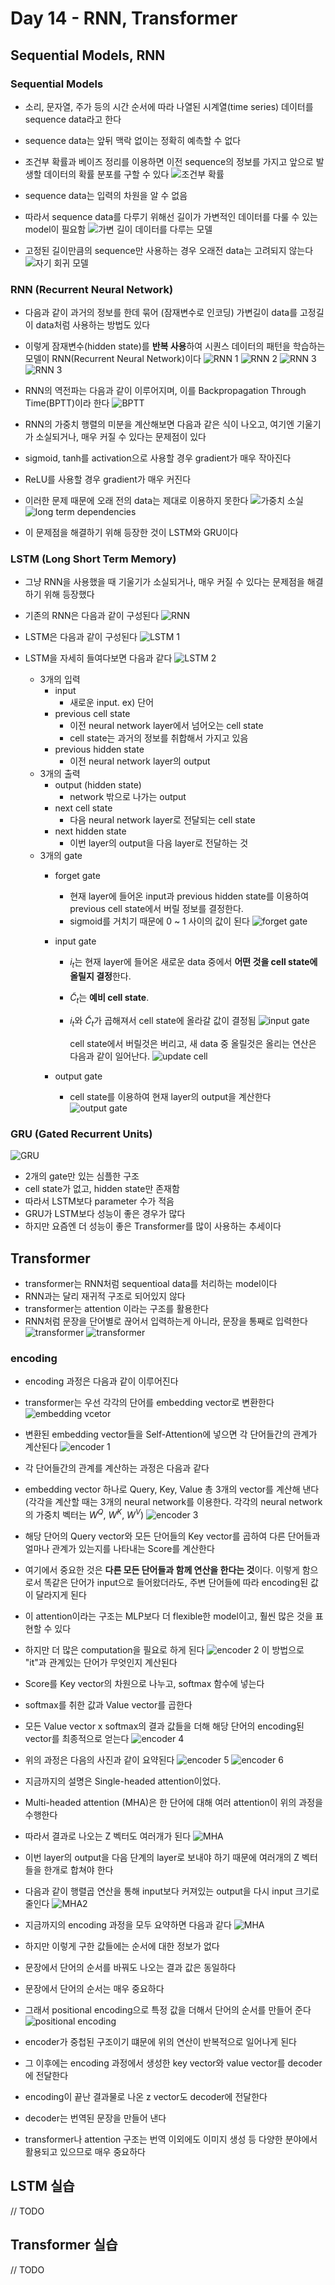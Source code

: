 # Day 14 - RNN, Transformer

## Sequential Models, RNN

### Sequential Models

* 소리, 문자열, 주가 등의 시간 순서에 따라 나열된 시계열(time series) 데이터를 sequence data라고 한다
* sequence data는 앞뒤 맥락 없이는 정확히 예측할 수 없다
* 조건부 확률과 베이즈 정리를 이용하면 이전 sequence의 정보를 가지고 앞으로 발생할 데이터의 확률 분포를 구할 수 있다
  ![조건부 확률](./img/조건부확률sequence.png)

* sequence data는 입력의 차원을 알 수 없음
* 따라서 sequence data를 다루기 위해선 길이가 가변적인 데이터를 다룰 수 있는 model이 필요함
  ![가변 길이 데이터를 다루는 모델](./img/가변길이.png)
* 고정된 길이만큼의 sequence만 사용하는 경우 오래전 data는 고려되지 않는다
  ![자기 회귀 모델](./img/자기회귀모델.png)

### RNN (Recurrent Neural Network)

* 다음과 같이 과거의 정보를 한데 묶어 (잠재변수로 인코딩) 가변길이 data를 고정길이 data처럼 사용하는 방법도 있다
* 이렇게 잠재변수(hidden state)를 **반복 사용**하여 시퀀스 데이터의 패턴을 학습하는 모델이 RNN(Recurrent Neural Network)이다
  ![RNN 1](./img/RNN1.png)
  ![RNN 2](./img/RNN2.png)
  ![RNN 3](./img/RNN3.png)
  ![RNN 3](./img/RNN4.png)

* RNN의 역전파는 다음과 같이 이루어지며, 이를 Backpropagation Through Time(BPTT)이라 한다
  ![BPTT](./img/BPTT.png)
* RNN의 가중치 행렬의 미분을 계산해보면 다음과 같은 식이 나오고, 여기엔 기울기가 소실되거나, 매우 커질 수 있다는 문제점이 있다
* sigmoid, tanh를 activation으로 사용할 경우 gradient가 매우 작아진다
* ReLU를 사용할 경우 gradient가 매우 커진다
* 이러한 문제 때문에 오래 전의 data는 제대로 이용하지 못한다
  ![가중치 소실](./img/가중치소실.png)
  ![long term dependencies](./img/longTermDependencies.png)
* 이 문제점을 해결하기 위해 등장한 것이 LSTM와 GRU이다

### LSTM (Long Short Term Memory)

* 그냥 RNN을 사용했을 때 기울기가 소실되거나, 매우 커질 수 있다는 문제점을 해결하기 위해 등장했다
* 기존의 RNN은 다음과 같이 구성된다
  ![RNN](./img/RNN5.png)
* LSTM은 다음과 같이 구성된다
  ![LSTM 1](./img/LSTM1.png)

* LSTM을 자세히 들여다보면 다음과 같다
  ![LSTM 2](./img/LSTM2.png)
  * 3개의 입력
    * input
      * 새로운 input. ex) 단어
    * previous cell state
      * 이전 neural network layer에서 넘어오는 cell state
      * cell state는 과거의 정보를 취합해서 가지고 있음
    * previous hidden state
      * 이전 neural network layer의 output
  * 3개의 출력
    * output (hidden state)
      * network 밖으로 나가는 output
    * next cell state
      * 다음 neural network layer로 전달되는 cell state
    * next hidden state
      * 이번 layer의 output을 다음 layer로 전달하는 것
  * 3개의 gate
    * forget gate
      * 현재 layer에 들어온 input과 previous hidden state를 이용하여 previous cell state에서 버릴 정보를 결정한다.
      * sigmoid를 거치기 때문에 0 ~ 1 사이의 값이 된다
      ![forget gate](./img/forgetGate.png)
  
    * input gate
      * $i_t$는 현재 layer에 들어온 새로운 data 중에서 **어떤 것을 cell state에 올릴지 결정**한다. 
      * $\tilde{C}_t$는 **예비 cell state**. 
      * $i_t$와 $\tilde{C}_t$가 곱해져서 cell state에 올라갈 값이 결정됨
      ![input gate](./img/InputGate.png)

        cell state에서 버릴것은 버리고, 새 data 중 올릴것은 올리는 연산은 다음과 같이 일어난다.
    ![update cell](./img/updateCell.png)

    * output gate
      * cell state를 이용하여 현재 layer의 output을 계산한다
      ![output gate](./img/outputGate.png)

### GRU (Gated Recurrent Units)

![GRU](./img/GRU.png)

* 2개의 gate만 있는 심플한 구조
* cell state가 없고, hidden state만 존재함
* 따라서 LSTM보다 parameter 수가 적음
* GRU가 LSTM보다 성능이 좋은 경우가 많다
* 하지만 요즘엔 더 성능이 좋은 Transformer를 많이 사용하는 추세이다

## Transformer

* transformer는 RNN처럼 sequentioal data를 처리하는 model이다
* RNN과는 달리 재귀적 구조로 되어있지 않다
* transformer는 attention 이라는 구조를 활용한다
* RNN처럼 문장을 단어별로 끊어서 입력하는게 아니라, 문장을 통째로 입력한다
  ![transformer](./img/transformer1.png)
  ![transformer](./img/transformer2.png)

### encoding
* encoding 과정은 다음과 같이 이루어진다
* transformer는 우선 각각의 단어를 embedding vector로 변환한다
  ![embedding vcetor](./img/transformer_embedding_vectors.png)
* 변환된 embedding vector들을 Self-Attention에 넣으면 각 단어들간의 관계가 계산된다
  ![encoder 1](./img/transformer_encoder.png)
* 각 단어들간의 관계를 계산하는 과정은 다음과 같다
* embedding vector 하나로 Query, Key, Value 총 3개의 vector를 계산해 낸다  
  (각각을 계산할 때는 3개의 neural network를 이용한다. 각각의 neural network의 가중치 벡터는 $W^Q$, $W^K$, $W^V$)
  ![encoder 3](./img/transformer_encoder3.png)
* 해당 단어의 Query vector와 모든 단어들의 Key vector를 곱하여 다른 단어들과 얼마나 관계가 있는지를 나타내는 Score를 계산한다
* 여기에서 중요한 것은 **다른 모든 단어들과 함께 연산을 한다는 것**이다. 이렇게 함으로서 똑같은 단어가 input으로 들어왔더라도, 주변 단어들에 따라 encoding된 값이 달라지게 된다
* 이 attention이라는 구조는 MLP보다 더 flexible한 model이고, 훨씬 많은 것을 표현할 수 있다
* 하지만 더 많은 computation을 필요로 하게 된다
  ![encoder 2](./img/transformer_encoder2.png)
  이 방법으로 "it"과 관계있는 단어가 무엇인지 계산된다
* Score를 Key vector의 차원으로 나누고, softmax 함수에 넣는다
* softmax를 취한 값과 Value vector를 곱한다
* 모든 Value vector x softmax의 결과 값들을 더해 해당 단어의 encoding된 vector를 최종적으로 얻는다
  ![encoder 4](./img/transformer_encoder4.png)

* 위의 과정은 다음의 사진과 같이 요약된다
  ![encoder 5](./img/transformer_encoder5.png)
  ![encoder 6](./img/transformer_encoder6.png)

* 지금까지의 설명은 Single-headed attention이었다.
* Multi-headed attention (MHA)은 한 단어에 대해 여러 attention이 위의 과정을 수행한다
* 따라서 결과로 나오는 Z 벡터도 여러개가 된다
  ![MHA](./img/transformer-MHA1.png)
* 이번 layer의 output을 다음 단계의 layer로 보내야 하기 때문에 여러개의 Z 벡터들을 한개로 합쳐야 한다
* 다음과 같이 행렬곱 연산을 통해 input보다 커져있는 output을 다시 input 크기로 줄인다
  ![MHA2](./img/transformer-MHA2.png)
* 지금까지의 encoding 과정을 모두 요약하면 다음과 같다
  ![MHA](./img/transformer-encoder7.png)

* 하지만 이렇게 구한 값들에는 순서에 대한 정보가 없다
* 문장에서 단어의 순서를 바꿔도 나오는 결과 값은 동일하다
* 문장에서 단어의 순서는 매우 중요하다
* 그래서 positional encoding으로 특정 값을 더해서 단어의 순서를 만들어 준다
  ![positional encoding](./img/transformer_positional_encoding.png)

* encoder가 중첩된 구조이기 떄문에 위의 연산이 반복적으로 일어나게 된다
* 그 이후에는 encoding 과정에서 생성한 key vector와 value vector를 decoder에 전달한다
* encoding이 끝난 결과물로 나온 z vector도 decoder에 전달한다
* decoder는 번역된 문장을 만들어 낸다

* transformer나 attention 구조는 번역 이외에도 이미지 생성 등 다양한 분야에서 활용되고 있으므로 매우 중요하다

## LSTM 실습

// TODO

## Transformer 실습

// TODO

